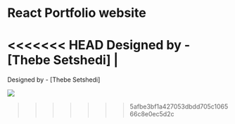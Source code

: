 # React Portfolio website

<<<<<<< HEAD
Designed by - [Thebe Setshedi] |
=======
Designed by - [Thebe Setshedi] 

![](./ReadMeImages/ReadMeBanner.png)
>>>>>>> 5afbe3bf1a427053dbdd705c106566c8e0ec5d2c
